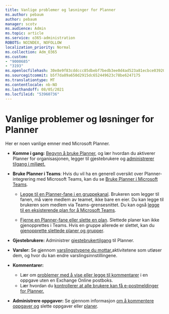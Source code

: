 ```yaml
---
title: Vanlige problemer og løsninger for Planner
ms.author: pebaum
author: pebaum
manager: scotv
ms.audience: Admin
ms.topic: article
ms.service: o365-administration
ROBOTS: NOINDEX, NOFOLLOW
localization_priority: Normal
ms.collection: Adm_O365
ms.custom:
- "9000685"
- "3193"
ms.openlocfilehash: 30e8e9f83cddccc85dbebf7bedb3ee0d4ad523a81ecbce039208c400f7c87a8b
ms.sourcegitcommit: b5f7da89a650d2915dc652449623c78be6247175
ms.translationtype: MT
ms.contentlocale: nb-NO
ms.lasthandoff: 08/05/2021
ms.locfileid: "53960736"
---
```

# <a name="planner-common-issues-and-resolutions"></a>Vanlige problemer og løsninger for Planner

Her er noen vanlige emner med Microsoft Planner.
 
- **Komme i gang:** [Begynn å bruke Planner](https://support.office.com/article/microsoft-planner-help-4a9a13c6-3adf-4a60-a6fc-15c0b15e16fc), og lær hvordan du aktiverer Planner for organisasjonen, legger til gjestebrukere og [administrerer tilgang i miljøet.](https://docs.microsoft.com/office365/planner/planner-for-admins)

- **Bruke Planner i Teams**: Hvis du vil ha en generell oversikt over Planner-integrering med Microsoft Teams, kan du se [Bruke Planner i Microsoft Teams](https://support.office.com/article/62798a9f-e8f7-4722-a700-27dd28a06ee0).

     - [Legge til en Planner-fane i en gruppekanal](https://support.office.com/article/62798a9f-e8f7-4722-a700-27dd28a06ee0#bkmk_addaplannertabtoateamchannel). Brukeren som legger til fanen, må være medlem av teamet, ikke bare en eier. Du kan legge til brukeren som medlem via Teams-grensesnittet. Du kan også [legge til en eksisterende plan for å Microsoft Teams](https://techcommunity.microsoft.com/t5/Planner-Blog/Bringing-a-Plan-into-Microsoft-Teams/ba-p/57463).

    - [Fjerne en Planner-fane eller slette en plan](https://support.office.com/article/62798a9f-e8f7-4722-a700-27dd28a06ee0#bkmk_removeaplannertabordeleteaplan). Slettede planer kan ikke gjenopprettes i Teams. Hvis en gruppe allerede er slettet, kan du [gjenopprette slettede planer og grupper](https://techcommunity.microsoft.com/t5/planner-blog/microsoft-planner-now-you-can-recover-deleted-plans-and-groups/ba-p/362242
).
 
- **Gjestebrukere:** Administrer [gjestebrukertilgang](https://support.office.com/article/guest-access-in-microsoft-planner-cc5d7f96-dced-4da4-ab62-08c72d9759c6) til Planner.
 
- **Varsler:** Se gjennom [varslingstypene du mottar,](https://support.office.com/article/stay-on-top-of-tasks-and-plans-with-email-and-notifications-cce223d6-b0ae-43cf-a080-266e2414a859)aktivitetene som utløser dem, og hvor du kan endre varslingsinnstillingene.
 
- **Kommentarer:** 
   - Lær om [problemer med å vise eller legge til kommentarer](https://docs.microsoft.com/office365/planner/planner-for-admins#can-people-in-my-organization-use-planner-if-they-dont-have-an-exchange-online-mailbox) i en oppgave uten en Exchange Online postboks.
   - Lær hvordan du [kontrollerer at alle brukere kan få e-postmeldinger for Planner.](https://docs.microsoft.com/office365/planner/planner-for-admins#how-do-i-make-sure-all-my-users-can-get-emails-forplanner)

- **Administrere oppgaver:** Se gjennom informasjon [om å kommentere oppgaver og](https://support.office.com/article/comment-on-tasks-in-microsoft-planner-fd4aedde-7785-4cd0-96ee-122fbc9140e1) slette oppgaver eller [planer](https://support.office.com/article/delete-a-task-or-plan-39e10e78-13f0-446d-94cd-9e562648497a).
